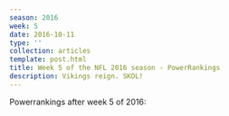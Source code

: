 ```yaml
---
season: 2016
week: 5
date: 2016-10-11
type: ''
collection: articles
template: post.html
title: Week 5 of the NFL 2016 season - PowerRankings
description: Vikings reign. SKOL!
---
```


Powerrankings after week 5 of 2016:

